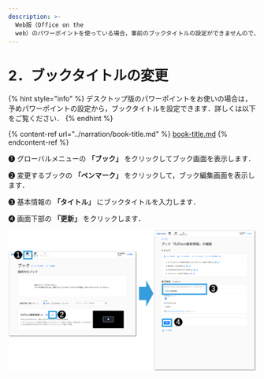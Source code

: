 ```yaml
---
description: >-
  Web版（Office on the
  web）のパワーポイントを使っている場合，事前のブックタイトルの設定ができませんので，CHiBi-CHiLOの画面で，ブックタイトルを変更します．
---
```


# 2．ブックタイトルの変更

{% hint style="info" %}
デスクトップ版のパワーポイントをお使いの場合は，予めパワーポイントの設定から，ブックタイトルを設定できます．詳しくは以下をご覧ください．
{% endhint %}

{% content-ref url="../narration/book-title.md" %}
[book-title.md](../narration/book-title.md)
{% endcontent-ref %}

❶ グローバルメニューの **「ブック」** をクリックしてブック画面を表示します．

❷ 変更するブックの **「ペンマーク」** をクリックして，ブック編集画面を表示します．

❸ 基本情報の **「タイトル」** にブックタイトルを入力します．

❹ 画面下部の **「更新」** をクリックします．

![](<../.gitbook/assets/image (101).png>)
